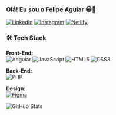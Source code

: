 ### Olá! Eu sou o Felipe Aguiar 😁💚

[![LinkedIn](https://img.shields.io/badge/LinkedIn-0077B5?style=for-the-badge&logo=linkedin&logoColor=white)](https://www.linkedin.com/in/felipe-aguiar-475687239/)
[![Instagram](https://img.shields.io/badge/Instagram-E4405F?style=for-the-badge&logo=instagram&logoColor=white)](https://www.instagram.com/felipeaguiar.04/)
[![Netlify](https://img.shields.io/badge/Netlify-00C7B7?style=for-the-badge&logo=netlify&logoColor=white)](https://app.netlify.com/teams/felipetaguiar/overview)

### 🛠️ Tech Stack

**Front-End:**  
![Angular](https://img.shields.io/badge/Angular-DD0031?style=for-the-badge&logo=angular&logoColor=white)
![JavaScript](https://img.shields.io/badge/JavaScript-F7DF1E?style=for-the-badge&logo=javascript&logoColor=black)
![HTML5](https://img.shields.io/badge/HTML5-E34F26?style=for-the-badge&logo=html5&logoColor=white)
![CSS3](https://img.shields.io/badge/CSS3-1572B6?style=for-the-badge&logo=css3&logoColor=white)

**Back-End:**  
![PHP](https://img.shields.io/badge/PHP-777BB4?style=for-the-badge&logo=php&logoColor=white)

**Design:**  
[![Figma](https://img.shields.io/badge/Figma-F24E1E?style=for-the-badge&logo=figma&logoColor=white)](https://www.figma.com/@felipeaguiar)

![GitHub Stats](https://github-readme-stats.vercel.app/api?username=felipetaguiar&show_icons=true&theme=dark&hide_border=true)

